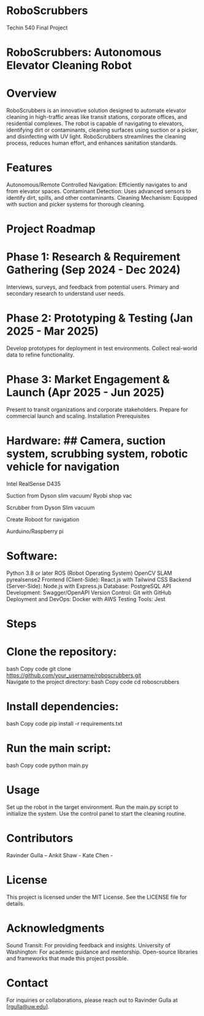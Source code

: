 # RoboScrubbers
Techin 540 Final Project

# RoboScrubbers: Autonomous Elevator Cleaning Robot

# Overview
RoboScrubbers is an innovative solution designed to automate elevator cleaning in high-traffic areas like transit stations, corporate offices, and residential complexes. The robot is capable of navigating to elevators, identifying dirt or contaminants, cleaning surfaces using suction or a picker, and disinfecting with UV light. RoboScrubbers streamlines the cleaning process, reduces human effort, and enhances sanitation standards.

# Features
Autonomous/Remote Controlled Navigation: Efficiently navigates to and from elevator spaces.
Contaminant Detection: Uses advanced sensors to identify dirt, spills, and other contaminants.
Cleaning Mechanism: Equipped with suction and picker systems for thorough cleaning.

# Project Roadmap
# Phase 1: Research & Requirement Gathering (Sep 2024 - Dec 2024)
Interviews, surveys, and feedback from potential users.
Primary and secondary research to understand user needs.
# Phase 2: Prototyping & Testing (Jan 2025 - Mar 2025)
Develop prototypes for deployment in test environments.
Collect real-world data to refine functionality.
# Phase 3: Market Engagement & Launch (Apr 2025 - Jun 2025)
Present to transit organizations and corporate stakeholders.
Prepare for commercial launch and scaling.
Installation
Prerequisites

# Hardware: ## Camera, suction system, scrubbing system, robotic vehicle for navigation
Intel RealSense D435

Suction from Dyson slim vacuum/ Ryobi shop vac

Scrubber from Dyson Slim vacuum 

Create Roboot for navigation

Aurduino/Raspberry pi

# Software:
Python 3.8 or later
ROS (Robot Operating System)
OpenCV
SLAM
pyrealsense2
Frontend (Client-Side): React.js with Tailwind CSS
Backend (Server-Side): Node.js with Express.js
Database:  PostgreSQL
API Development: Swagger/OpenAPI
Version Control: Git with GitHub
Deployment and DevOps: Docker with AWS
Testing Tools: Jest

# Steps
# Clone the repository:
bash
Copy code
git clone https://github.com/your_username/roboscrubbers.git  
Navigate to the project directory:
bash
Copy code
cd roboscrubbers  
# Install dependencies:
bash
Copy code
pip install -r requirements.txt  
# Run the main script:
bash
Copy code
python main.py  
# Usage
Set up the robot in the target environment.
Run the main.py script to initialize the system.
Use the control panel to start the cleaning routine.
# Contributors
Ravinder Gulla – 
Ankit Shaw - 
Kate Chen - 
# License
This project is licensed under the MIT License. See the LICENSE file for details.

# Acknowledgments
Sound Transit: For providing feedback and insights.
University of Washington: For academic guidance and mentorship.
Open-source libraries and frameworks that made this project possible.
# Contact
For inquiries or collaborations, please reach out to Ravinder Gulla at [rgulla@uw.edu].
